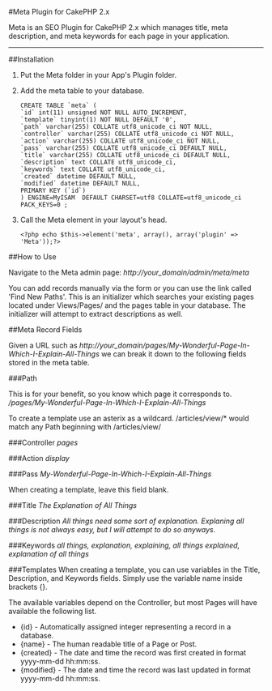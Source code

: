 #Meta Plugin for CakePHP 2.x

Meta is an SEO Plugin for CakePHP 2.x which manages title, meta description, and meta keywords for each page in your application.
- - -

##Installation

1.	Put the Meta folder in your App's Plugin folder.
2.	Add the meta table to your database.

		CREATE TABLE `meta` (
		`id` int(11) unsigned NOT NULL AUTO_INCREMENT,
		`template` tinyint(1) NOT NULL DEFAULT '0',
		`path` varchar(255) COLLATE utf8_unicode_ci NOT NULL,
		`controller` varchar(255) COLLATE utf8_unicode_ci NOT NULL,
		`action` varchar(255) COLLATE utf8_unicode_ci NOT NULL,
		`pass` varchar(255) COLLATE utf8_unicode_ci DEFAULT NULL,
		`title` varchar(255) COLLATE utf8_unicode_ci DEFAULT NULL,
		`description` text COLLATE utf8_unicode_ci,
		`keywords` text COLLATE utf8_unicode_ci,
		`created` datetime DEFAULT NULL,
		`modified` datetime DEFAULT NULL,
		PRIMARY KEY (`id`)
		) ENGINE=MyISAM  DEFAULT CHARSET=utf8 COLLATE=utf8_unicode_ci PACK_KEYS=0 ;

3.	Call the Meta element in your layout's head.

		<?php echo $this->element('meta', array(), array('plugin' => 'Meta'));?>

##How to Use

Navigate to the Meta admin page: *http://your_domain/admin/meta/meta*

You can add records manually via the form or you can use the link called 'Find New Paths'. This is an initializer which searches your existing pages located under Views/Pages/ and the pages table in your database. The initializer will attempt to extract descriptions as well.

##Meta Record Fields

Given a URL such as *http://your_domain/pages/My-Wonderful-Page-In-Which-I-Explain-All-Things* we can break it down to the following fields stored in the meta table.

###Path

This is for your benefit, so you know which page it corresponds to. */pages/My-Wonderful-Page-In-Which-I-Explain-All-Things*

To create a template use an asterix as a wildcard. /articles/view/* would match any Path beginning with /articles/view/

###Controller
*pages*

###Action
*display*

###Pass
*My-Wonderful-Page-In-Which-I-Explain-All-Things*

When creating a template, leave this field blank.

###Title
*The Explanation of All Things*

###Description
*All things need some sort of explanation. Explaning all things is not always easy, but I will attempt to do so anyways.*

###Keywords
*all things, explanation, explaining, all things explained, explanation of all things*

###Templates
When creating a template, you can use variables in the Title, Description, and Keywords fields. Simply use the variable name inside brackets {}.

The available variables depend on the Controller, but most Pages will have available the following list.

- {id} - Automatically assigned integer representing a record in a database.
- {name} - The human readable title of a Page or Post.
- {created} - The date and time the record was first created in format yyyy-mm-dd hh:mm:ss.
- {modified} - The date and time the record was last updated in format yyyy-mm-dd hh:mm:ss.